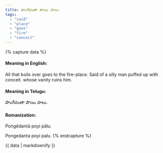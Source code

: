 ```yaml
---
title: పొంగేదంతా పొయి పాలు.
tags:
  - "said"
  - "place"
  - "goes"
  - "fire"
  - "conceit"
---
```


{% capture data %}
#### Meaning in English:
All that boils over goes to the fire-place.
Said of a silly man puffed up with conceit. whose vanity ruins him.

#### Meaning in Telugu:
పొంగేదంతా పొయి పాలు.

#### Romanization:
Poṅgēdantā poyi pālu.

Pongedanta poyi palu.
{% endcapture %}

{{ data | markdownify }}

